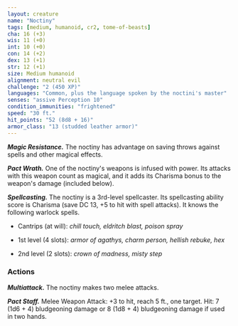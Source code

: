 ```yaml
---
layout: creature
name: "Noctiny"
tags: [medium, humanoid, cr2, tome-of-beasts]
cha: 16 (+3)
wis: 11 (+0)
int: 10 (+0)
con: 14 (+2)
dex: 13 (+1)
str: 12 (+1)
size: Medium humanoid
alignment: neutral evil
challenge: "2 (450 XP)"
languages: "Common, plus the language spoken by the noctini's master"
senses: "assive Perception 10"
condition_immunities: "frightened"
speed: "30 ft."
hit_points: "52 (8d8 + 16)"
armor_class: "13 (studded leather armor)"
---
```


***Magic Resistance.*** The noctiny has advantage on saving throws against spells and other magical effects.

***Pact Wrath.*** One of the noctiny's weapons is infused with power. Its attacks with this weapon count as magical, and it adds its Charisma bonus to the weapon's damage (included below).

***Spellcasting.*** The noctiny is a 3rd-level spellcaster. Its spellcasting ability score is Charisma (save DC 13, +5 to hit with spell attacks). It knows the following warlock spells.

* Cantrips (at will): <i>chill touch, eldritch blast, poison spray</i>

* 1st level (4 slots): <i>armor of agathys, charm person, hellish rebuke, hex</i>

* 2nd level (2 slots): <i>crown of madness, misty step</i>

### Actions

***Multiattack.*** The noctiny makes two melee attacks.

***Pact Staff.*** Melee Weapon Attack: +3 to hit, reach 5 ft., one target. Hit: 7 (1d6 + 4) bludgeoning damage or 8 (1d8 + 4) bludgeoning damage if used in two hands.

